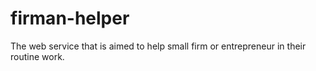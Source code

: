 # firman-helper
The web service that is aimed to help small firm or entrepreneur in their routine work. 
